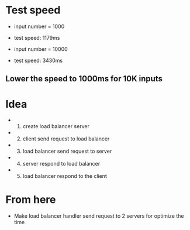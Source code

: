 # Test speed

- input number = 1000
- test speed: 1179ms

- input number = 10000
- test speed: 3430ms

## Lower the speed to 1000ms for 10K inputs

# Idea

- 1. create load balancer server
- 2. client send request to load balancer
- 3. load balancer send request to server
- 4. server respond to load balancer
- 5. load balancer respond to the client

# From here

- Make load balancer handler send request to 2 servers for optimize the time
